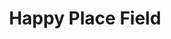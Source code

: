 ---
pid: RS71
title: Happy Place Field
location_transcription: 21st and Parkway, Rodin Lawn
zipcode: '19130'
outside_phl: 
neighborhood: Art Museum,Francisville
age: '40'
age_range: 40-49
instagram: 
image_file_name: RS_71.jpg
proposal_transcription: |-
  To always remember the bunnies and birds in the city.
  There would be actual actual sized bunny statues in the grass and some smaller bird statues. All made of bronze.
topic: Animals,Environment
topic_summary: 0, 0
type: Sculpture Statue,Park
keywords_other: 
credit: 
image_labels: 
twitter: 
facebook: 
permalink: "/monuments/rs71/"
layout: item-page
---